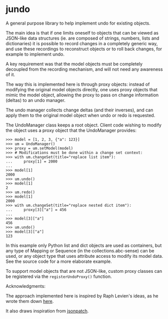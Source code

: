 # jundo

A general purpose library to help implement undo for existing objects.

The main idea is that if one limits oneself to objects that can be viewed as
JSON-like data structures (ie. are composed of strings, numbers, lists and
dictionaries) it is possible to record changes in a completely generic way,
and use these recordings to reconstruct objects or to roll back changes, for
example to implement undo.

A key requirement was that the model objects must be completely decoupled from
the recording mechanism, and will not need any awareness of it.

The way this is implemented here is through proxy objects: instead of modifying
the original model objects directly, one uses proxy objects that mimic the
model object, allowing the proxy to pass on change information (deltas) to an
undo manager.

The undo manager collects change deltas (and their inverses), and can apply
them to the original model object when undo or redo is requested.

The UndoManager class keeps a root object. Client code wishing to modify the
object uses a proxy object that the UndoManager provides:

    >>> model = [1, 2, 3, {"a": 123}]
    >>> um = UndoManager()
    >>> proxy = um.setModel(model)
    >>> # Modifications must be done within a change set context:
    >>> with um.changeSet(title="replace list item"):
    ...     proxy[1] = 2000
    ...
    >>> model[1]
    2000
    >>> um.undo()
    >>> model[1]
    2
    >>> um.redo()
    >>> model[1]
    2000
    >>> with um.changeSet(title="replace nested dict item"):
    ...     proxy[3]["a"] = 456
    ...
    >>> model[3]["a"]
    456
    >>> um.undo()
    >>> model[3]["a"]
    123

In this example only Python list and dict objects are used as containers, but
any type of Mapping or Sequence (in the collections.abc-sense) can be used, or
any object type that uses attribute access to modify its model data. See the
source code for a more elaborate example.

To support model objects that are not JSON-like, custom proxy classes can be
registered via the `registerUndoProxy()` function. 

Acknowledgments:

The approach implemented here is inspired by Raph Levien's ideas, as he wrote
them down [here](https://github.com/trufont/trufont/pull/614#issuecomment-446309637).

It also draws inspiration from [jsonpatch](http://jsonpatch.com/).
